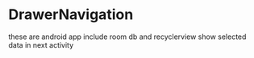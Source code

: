 # DrawerNavigation   
these are android app include room db and recyclerview  show selected data in next activity
